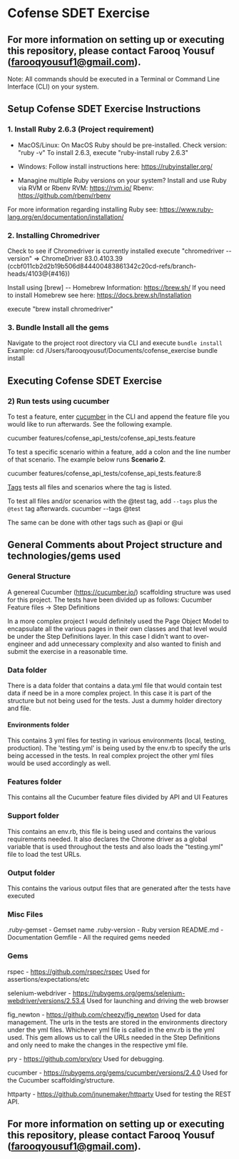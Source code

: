 # Cofense SDET Exercise

## For more information on setting up or executing this repository, please contact Farooq Yousuf (farooqyousuf1@gmail.com).

Note: All commands should be executed in a Terminal or Command Line Interface (CLI) on your system.

## Setup Cofense SDET Exercise Instructions

### 1. Install Ruby 2.6.3 (Project requirement)

* MacOS/Linux:
On MacOS Ruby should be pre-installed. Check version: "ruby -v"
To install 2.6.3, execute "ruby-install ruby 2.6.3"

* Windows:
Follow install instructions here: https://rubyinstaller.org/

* Managine multiple Ruby versions on your system? 
Install and use Ruby via RVM or Rbenv 
RVM: https://rvm.io/
Rbenv: https://github.com/rbenv/rbenv

For more information regarding installing Ruby see: https://www.ruby-lang.org/en/documentation/installation/


### 2. Installing Chromedriver

Check to see if Chromedriver is currently installed
execute "chromedriver --version"
=> ChromeDriver 83.0.4103.39 (ccbf011cb2d2b19b506d844400483861342c20cd-refs/branch-heads/4103@{#416})

Install using [brew] -- Homebrew Information: https://brew.sh/
If you need to install Homebrew see here: https://docs.brew.sh/Installation

execute "brew install chromedriver"


### 3. Bundle Install all the gems

Navigate to the project root directory via CLI and execute `bundle install`
Example: 
cd /Users/farooqyousuf/Documents/cofense_exercise
bundle install


## Executing Cofense SDET Exercise

### 2) Run tests using cucumber

To test a feature, enter [cucumber](https://github.com/cucumber/cucumber/wiki/Running-Features) in the CLI and append the feature file you would like to run afterwards.  See the following example.

cucumber features/cofense_api_tests/cofense_api_tests.feature

To test a specific scenario within a feature, add a colon and the line number of that scenario.  The example below runs **Scenario 2**.

cucumber features/cofense_api_tests/cofense_api_tests.feature:8

[Tags](https://github.com/cucumber/cucumber/wiki/Tags) tests all files and scenarios where the tag is listed.  

To test all files and/or scenarios with the @test tag, add `--tags` plus the `@test` tag afterwards.
cucumber --tags @test

The same can be done with other tags such as @api or @ui

## General Comments about Project structure and technologies/gems used

### General Structure
A genereal Cucumber (https://cucumber.io/) scaffolding structure was used for this project. The tests have been divided up as follows:
Cucumber Feature files -> Step Definitions

In a more complex project I would definitely used the Page Object Model to encapsulate all the various pages in their own classes and that level would be under the Step Definitions layer. In this case I didn't want to over-engineer and add unnecessary complexity and also wanted to finish and submit the exercise in a reasonable time.

### Data folder
There is a data folder that contains a data.yml file that would contain test data if need be in a more complex project. In this case it is part of the structure but not being used for the tests. Just a dummy holder directory and file.

#### Environments folder
This contains 3 yml files for testing in various environments (local, testing, production). The 'testing.yml' is being used by the env.rb to specify the urls being accessed in the tests. In real complex project the other yml files would be used accordingly as well.

### Features folder
This contains all the Cucumber feature files divided by API and UI Features

### Support folder
This contains an env.rb, this file is being used and contains the various requirements needed. It also declares the Chrome driver as a global variable that is used throughout the tests and also loads the "testing.yml" file to load the test URLs.

### Output folder
This contains the various output files that are generated after the tests have executed

### Misc Files
.ruby-gemset - Gemset name
.ruby-version - Ruby version
README.md - Documentation
Gemfile - All the required gems needed

### Gems

rspec - https://github.com/rspec/rspec
Used for assertions/expectations/etc

selenium-webdriver - https://rubygems.org/gems/selenium-webdriver/versions/2.53.4
Used for launching and driving the web browser

fig_newton - https://github.com/cheezy/fig_newton
Used for data management. The urls in the tests are stored in the environments directory under the yml files. Whichever yml file is called in the env.rb is the yml used. This gem allows us to call the URLs needed in the Step Definitions and only need to make the changes in the respective yml file.

pry - https://github.com/pry/pry
Used for debugging.

cucumber - https://rubygems.org/gems/cucumber/versions/2.4.0
Used for the Cucumber scaffolding/structure.

httparty - https://github.com/jnunemaker/httparty
Used for testing the REST API.

## For more information on setting up or executing this repository, please contact Farooq Yousuf (farooqyousuf1@gmail.com).